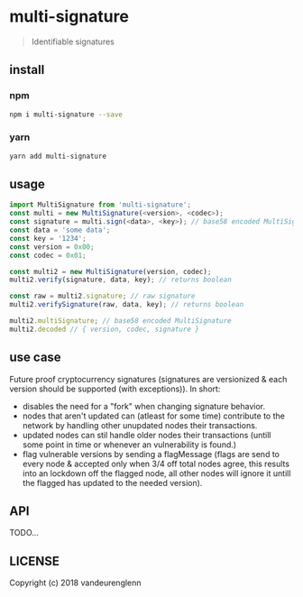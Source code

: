# multi-signature
> Identifiable signatures <version><codec><signature>

## install
### npm
```sh
npm i multi-signature --save
```
### yarn
```sh
yarn add multi-signature
```

## usage
```js
import MultiSignature from 'multi-signature';
const multi = new MultiSignature(<version>, <codec>);
const signature = multi.sign(<data>, <key>); // base58 encoded MultiSignature
const data = 'some data';
const key = '1234';
const version = 0x00;
const codec = 0x01;

const multi2 = new MultiSignature(version, codec);
multi2.verify(signature, data, key); // returns boolean

const raw = multi2.signature; // raw signature
multi2.verifySignature(raw, data, key); // returns boolean

multi2.multiSignature; // base58 encoded MultiSignature
multi2.decoded // { version, codec, signature }
```
## use case
Future proof cryptocurrency signatures (signatures are versionized & each version should be supported (with exceptions)).
In short:
- disables the need for a "fork" when changing signature behavior.
- nodes that aren't updated can (atleast for some time) contribute to the network by handling other unupdated nodes their transactions.
- updated nodes can stil handle older nodes their transactions (untill some point in time or whenever an vulnerability is found.)
- flag vulnerable versions by sending a flagMessage (flags are send to every node & accepted only when 3/4 off total nodes agree, this results into an lockdown off the flagged node, all other nodes will ignore it untill the flagged has updated to the needed version).

## API
TODO...

## LICENSE
Copyright (c) 2018 vandeurenglenn
